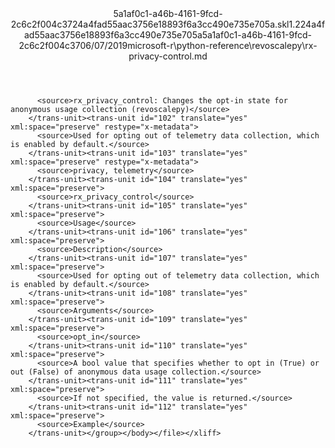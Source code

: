 <?xml version="1.0"?><xliff version="1.2" xmlns="urn:oasis:names:tc:xliff:document:1.2" xmlns:xsi="http://www.w3.org/2001/XMLSchema-instance" xsi:schemaLocation="urn:oasis:names:tc:xliff:document:1.2 xliff-core-1.2-transitional.xsd"><file datatype="xml" original="rx-privacy-control.md" source-language="en-US" target-language="en-US"><header><tool tool-id="mdxliff" tool-name="mdxliff" tool-version="1.0-4e81c41" tool-company="Microsoft" /><xliffext:skl_file_name xmlns:xliffext="urn:microsoft:content:schema:xliffextensions">5a1af0c1-a46b-4161-9fcd-2c6c2f004c3724a4fad55aac3756e18893f6a3cc490e735e705a.skl</xliffext:skl_file_name><xliffext:version xmlns:xliffext="urn:microsoft:content:schema:xliffextensions">1.2</xliffext:version><xliffext:ms.openlocfilehash xmlns:xliffext="urn:microsoft:content:schema:xliffextensions">24a4fad55aac3756e18893f6a3cc490e735e705a</xliffext:ms.openlocfilehash><xliffext:ms.sourcegitcommit xmlns:xliffext="urn:microsoft:content:schema:xliffextensions">5a1af0c1-a46b-4161-9fcd-2c6c2f004c37</xliffext:ms.sourcegitcommit><xliffext:ms.lasthandoff xmlns:xliffext="urn:microsoft:content:schema:xliffextensions">06/07/2019</xliffext:ms.lasthandoff><xliffext:ms.openlocfilepath xmlns:xliffext="urn:microsoft:content:schema:xliffextensions">microsoft-r\python-reference\revoscalepy\rx-privacy-control.md</xliffext:ms.openlocfilepath></header><body><group id="content" extype="content"><trans-unit id="101" translate="yes" xml:space="preserve" restype="x-metadata">
          <source>rx_privacy_control: Changes the opt-in state for anonymous usage collection (revoscalepy)</source>
        </trans-unit><trans-unit id="102" translate="yes" xml:space="preserve" restype="x-metadata">
          <source>Used for opting out of telemetry data collection, which is enabled by default.</source>
        </trans-unit><trans-unit id="103" translate="yes" xml:space="preserve" restype="x-metadata">
          <source>privacy, telemetry</source>
        </trans-unit><trans-unit id="104" translate="yes" xml:space="preserve">
          <source>rx_privacy_control</source>
        </trans-unit><trans-unit id="105" translate="yes" xml:space="preserve">
          <source>Usage</source>
        </trans-unit><trans-unit id="106" translate="yes" xml:space="preserve">
          <source>Description</source>
        </trans-unit><trans-unit id="107" translate="yes" xml:space="preserve">
          <source>Used for opting out of telemetry data collection, which is enabled by default.</source>
        </trans-unit><trans-unit id="108" translate="yes" xml:space="preserve">
          <source>Arguments</source>
        </trans-unit><trans-unit id="109" translate="yes" xml:space="preserve">
          <source>opt_in</source>
        </trans-unit><trans-unit id="110" translate="yes" xml:space="preserve">
          <source>A bool value that specifies whether to opt in (True) or out (False) of anonymous data usage collection.</source>
        </trans-unit><trans-unit id="111" translate="yes" xml:space="preserve">
          <source>If not specified, the value is returned.</source>
        </trans-unit><trans-unit id="112" translate="yes" xml:space="preserve">
          <source>Example</source>
        </trans-unit></group></body></file></xliff>